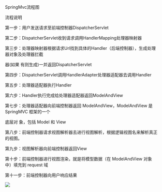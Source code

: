 SpringMvc流程图

流程说明 

第⼀步：⽤户发送请求⾄前端控制器DispatcherServlet 

第⼆步：DispatcherServlet收到请求调⽤HandlerMapping处理器映射器 

第三步：处理器映射器根据请求Url找到具体的Handler（后端控制器），⽣成处理器对象及处理器拦截 

器(如果 有则⽣成)⼀并返回DispatcherServlet 

第四步：DispatcherServlet调⽤HandlerAdapter处理器适配器去调⽤Handler 

第五步：处理器适配器执⾏Handler 

第六步：Handler执⾏完成给处理器适配器返回ModelAndView 

第七步：处理器适配器向前端控制器返回 ModelAndView，ModelAndView 是SpringMVC 框架的⼀个 

底层对 象，包括 Model 和 View 

第⼋步：前端控制器请求视图解析器去进⾏视图解析，根据逻辑视图名来解析真正的视图。 

第九步：视图解析器向前端控制器返回View 

第⼗步：前端控制器进⾏视图渲染，就是将模型数据（在 ModelAndView 对象中）填充到 request 域 

第⼗⼀步：前端控制器向⽤户响应结果



![](http://ww1.sinaimg.cn/large/c4c193b1ly1girizbsai9j20rm0e2jtb.jpg)

